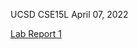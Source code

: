 UCSD CSE15L April 07, 2022

[Lab Report 1](https://dklopstein.github.io/cse15l-lab-reports/lab-report-1-week-2.html)